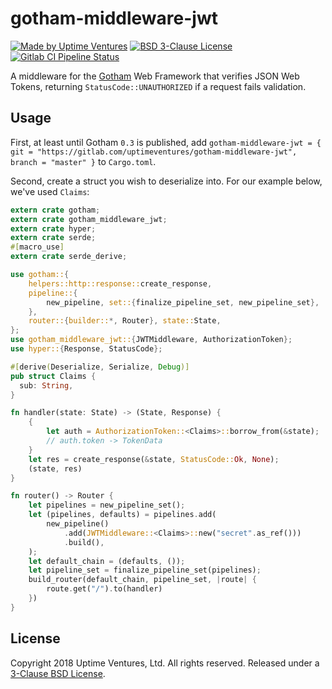 # gotham-middleware-jwt

[![Made by Uptime
Ventures](https://img.shields.io/badge/made_by-Uptime_Ventures-fcb040.svg)](https://www.uptime.ventures)
[![BSD 3-Clause
License](https://img.shields.io/badge/License-BSD%203--Clause-blue.svg)](https://spdx.org/licenses/BSD-3-Clause.html)
[![Gitlab CI Pipeline Status](https://gitlab.com/uptimeventures/gotham-middleware-jwt/badges/master/build.svg)](https://gitlab.com/uptimeventures/gotham-middleware-jwt)

A middleware for the [Gotham][gotham] Web Framework that verifies JSON
Web Tokens, returning `StatusCode::UNAUTHORIZED` if a request fails
validation.

## Usage

First, at least until Gotham `0.3` is published, add
`gotham-middleware-jwt = { git =
"https://gitlab.com/uptimeventures/gotham-middleware-jwt", branch = "master" }` to `Cargo.toml`.

Second, create a struct you wish to deserialize into. For our example below,
we've used `Claims`:

```rust
extern crate gotham;
extern crate gotham_middleware_jwt;
extern crate hyper;
extern crate serde;
#[macro_use]
extern crate serde_derive;

use gotham::{
    helpers::http::response::create_response,
    pipeline::{
        new_pipeline, set::{finalize_pipeline_set, new_pipeline_set},
    },
    router::{builder::*, Router}, state::State,
};
use gotham_middleware_jwt::{JWTMiddleware, AuthorizationToken};
use hyper::{Response, StatusCode};

#[derive(Deserialize, Serialize, Debug)]
pub struct Claims {
  sub: String,
}

fn handler(state: State) -> (State, Response) {
    {
        let auth = AuthorizationToken::<Claims>::borrow_from(&state);
        // auth.token -> TokenData
    }
    let res = create_response(&state, StatusCode::Ok, None);
    (state, res)
}

fn router() -> Router {
    let pipelines = new_pipeline_set();
    let (pipelines, defaults) = pipelines.add(
        new_pipeline()
            .add(JWTMiddleware::<Claims>::new("secret".as_ref()))
            .build(),
    );
    let default_chain = (defaults, ());
    let pipeline_set = finalize_pipeline_set(pipelines);
    build_router(default_chain, pipeline_set, |route| {
        route.get("/").to(handler)
    })
}
```

## License

Copyright 2018 Uptime Ventures, Ltd. All rights reserved. Released under a
[3-Clause BSD License][license].

[gotham]: https://gotham.rs
[license]: LICENSE
